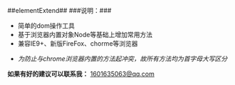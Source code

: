 ##elementExtend##
###说明：###
+ 简单的dom操作工具
+ 基于浏览器内置对象Node等基础上增加常用方法
+ 兼容IE9+、新版FireFox、chorme等浏览器

* *为防止与chrome浏览器内置的方法起冲突，故所有方法均为首字母大写区分*

**如果有好的建议可以联系我：**
<1601635063@qq.com>
